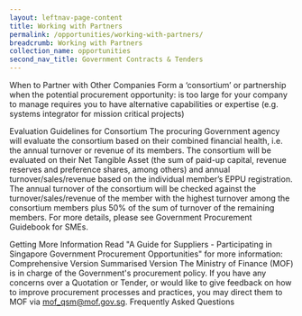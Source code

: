 ```yaml
---
layout: leftnav-page-content
title: Working with Partners
permalink: /opportunities/working-with-partners/
breadcrumb: Working with Partners
collection_name: opportunities
second_nav_title: Government Contracts & Tenders
---
```


When to Partner with Other Companies
Form a ‘consortium’ or partnership when the potential procurement opportunity:
is too large for your company to manage
requires you to have alternative capabilities or expertise (e.g. systems integrator for mission critical projects)
 

Evaluation Guidelines for Consortium
The procuring Government agency will evaluate the consortium based on their combined financial health, i.e. the annual turnover or revenue of its members.
The consortium will be evaluated on their Net Tangible Asset (the sum of paid-up capital, revenue reserves and preference shares, among others) and annual turnover/sales/revenue based on the individual member’s EPPU registration.
The annual turnover of the consortium will be checked against the turnover/sales/revenue of the member with the highest turnover among the consortium members plus 50% of the sum of turnover of the remaining members.
For more details, please see Government Procurement Guidebook for SMEs.
 

Getting More Information
Read "A Guide for Suppliers - Participating in Singapore Government Procurement Opportunities" for more information:
Comprehensive Version
Summarised Version
The Ministry of Finance (MOF) is in charge of the Government's procurement policy. If you have any concerns over a Quotation or Tender, or would like to give feedback on how to improve procurement processes and practices, you may direct them to MOF via mof_qsm@mof.gov.sg.
Frequently Asked Questions
